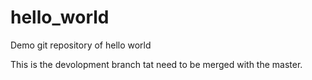 # hello_world
Demo git repository of hello world

This is the devolopment branch tat need to be merged with the master.
